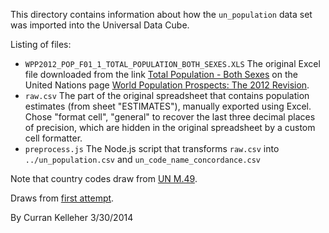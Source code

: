 This directory contains information about how the `un_population` data set was imported into the Universal Data Cube.

Listing of files:

 * `WPP2012_POP_F01_1_TOTAL_POPULATION_BOTH_SEXES.XLS` The original Excel file downloaded from the link [Total Population - Both Sexes](http://esa.un.org/wpp/Excel-Data/EXCEL_FILES/1_Population/WPP2012_POP_F01_1_TOTAL_POPULATION_BOTH_SEXES.XLS) on the United Nations page [World Population Prospects: The 2012 Revision](http://esa.un.org/wpp/Excel-Data/population.htm).
 * `raw.csv` The part of the original spreadsheet that contains population estimates (from sheet "ESTIMATES"), manually exported using Excel. Chose "format cell", "general" to recover the last three decimal places of precision, which are hidden in the original spreadsheet by a custom cell formatter.
 * `preprocess.js` The Node.js script that transforms `raw.csv` into `../un_population.csv` and `un_code_name_concordance.csv`

Note that country codes draw from [UN M.49](http://en.wikipedia.org/wiki/UN_M.49).

Draws from [first attempt](https://github.com/curran/data/tree/gh-pages/un/population).

By Curran Kelleher 3/30/2014

